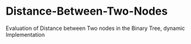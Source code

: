 # Distance-Between-Two-Nodes
Evaluation of Distance between Two nodes in the Binary Tree, dynamic Implementation
